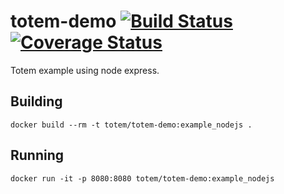 # totem-demo [![Build Status](https://travis-ci.org/totem/totem-demo.svg?branch=example_nodejs)](https://travis-ci.org/totem/totem-demo) [![Coverage Status](https://coveralls.io/repos/totem/totem-demo/badge.svg?branch=example_python)](https://coveralls.io/r/totem/totem-demo?branch=example_nodejs)
Totem example using node express.

## Building
```
docker build --rm -t totem/totem-demo:example_nodejs .
```

## Running
```
docker run -it -p 8080:8080 totem/totem-demo:example_nodejs
```
